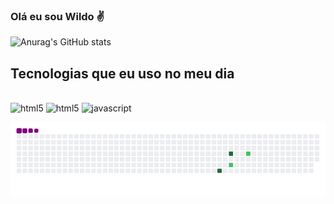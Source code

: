 ### Olá eu sou Wildo ✌️

![Anurag's GitHub stats](https://github-readme-stats.vercel.app/api?username=WildoDev&show_icons=true&bg_color=00000000)

## Tecnologias que eu uso no meu dia

<div style="display:inline_block"><br/>
<img aling="center" alt= "html5" src= "https://img.shields.io/badge/HTML5-E34F26?style=for-the-badge&logo=html5&logoColor=white"/>
<img aling= "center" alt= "html5" src= "https://img.shields.io/badge/CSS3-1572B6?style=for-the-badge&logo=css3&logoColor=white"/> 
<img aling= "center" alt= "javascript" src = "https://img.shields.io/badge/JavaScript-323330?style=for-the-badge&logo=javascript&logoColor=F7DF1E"/>
</div>

![snake gif](https://github.com/WildoDEV/WildoDEV/blob/output/github-contribution-grid-snake.gif)
